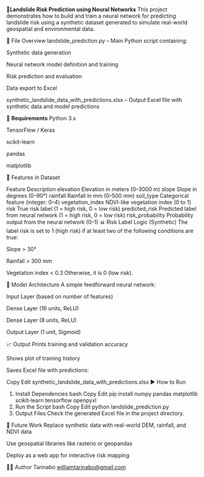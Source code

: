 🧠**Landslide Risk Prediction using Neural Networks**
This project demonstrates how to build and train a neural network for predicting landslide risk using a synthetic dataset generated to simulate real-world geospatial and environmental data.

📁 File Overview
landslide_prediction.py – Main Python script containing:

Synthetic data generation

Neural network model definition and training

Risk prediction and evaluation

Data export to Excel

synthetic_landslide_data_with_predictions.xlsx – Output Excel file with synthetic data and model predictions

🔧 **Requirements**
Python 3.x

TensorFlow / Keras

scikit-learn

pandas

matplotlib

🧪 Features in Dataset

Feature	Description
elevation	Elevation in meters (0–3000 m)
slope	Slope in degrees (0–90°)
rainfall	Rainfall in mm (0–500 mm)
soil_type	Categorical feature (integer: 0–4)
vegetation_index	NDVI-like vegetation index (0 to 1)
risk	True risk label (1 = high risk, 0 = low risk)
predicted_risk	Predicted label from neural network (1 = high risk, 0 = low risk)
risk_probability	Probability output from the neural network (0–1)
📊 Risk Label Logic (Synthetic)
The label risk is set to 1 (high risk) if at least two of the following conditions are true:

Slope > 30°

Rainfall > 300 mm

Vegetation index < 0.3
Otherwise, it is 0 (low risk).

🧠 Model Architecture
A simple feedforward neural network:

Input Layer (based on number of features)

Dense Layer (16 units, ReLU)

Dense Layer (8 units, ReLU)

Output Layer (1 unit, Sigmoid)

📈 Output
Prints training and validation accuracy

Shows plot of training history

Saves Excel file with predictions:

Copy
Edit
synthetic_landslide_data_with_predictions.xlsx
▶️ How to Run
1. Install Dependencies
bash
Copy
Edit
pip install numpy pandas matplotlib scikit-learn tensorflow openpyxl
2. Run the Script
bash
Copy
Edit
python landslide_prediction.py
3. Output Files
Check the generated Excel file in the project directory.

🚀 Future Work
Replace synthetic data with real-world DEM, rainfall, and NDVI data

Use geospatial libraries like rasterio or geopandas

Deploy as a web app for interactive risk mapping

👨‍💻 Author
Tarinabo  williamtarinabo@gmail.com 
